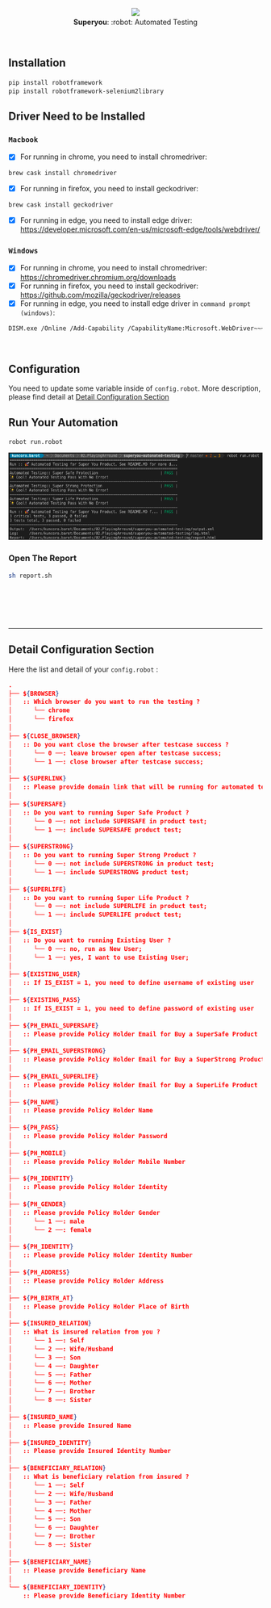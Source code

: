 <p align="center">
  <img src="https://i.ibb.co/djnLFxG/ux-design.png" height="80" /><br/>
  <span><b>Superyou</b>: :robot: <span>Automated Testing</span></a>
</p>
  
<br/>

## Installation

```sh
pip install robotframework
pip install robotframework-selenium2library
```

## Driver Need to be Installed
### `Macbook`
- [x] For running in chrome, you need to install chromedriver:
```sh
brew cask install chromedriver
```
- [x] For running in firefox, you need to install geckodriver:
```sh
brew cask install geckodriver
```
- [x] For running in edge, you need to install edge driver: <br/>
https://developer.microsoft.com/en-us/microsoft-edge/tools/webdriver/

### `Windows`
- [x] For running in chrome, you need to install chromedriver: <br/>
https://chromedriver.chromium.org/downloads <br/>
- [x] For running in firefox, you need to install geckodriver: <br/>
https://github.com/mozilla/geckodriver/releases <br/>
- [x] For running in edge, you need to install edge driver in `command prompt (windows)`:
```sh
DISM.exe /Online /Add-Capability /CapabilityName:Microsoft.WebDriver~~~~0.0.1.0
```
<br/>

## Configuration

You need to update some variable inside of `config.robot`. 
More description, please find detail at <a href="#detail-configuration-section">Detail Configuration Section</a>
<br/>

## Run Your Automation

```
robot run.robot
```
<img src="assets/run-robot.png" /><br/>
### Open The Report
```sh
sh report.sh
```

<br/><br/><br/><br/><hr/>
## Detail Configuration Section
Here the list and detail of your `config.robot` :
```json
.
├── ${BROWSER}
│   :: Which browser do you want to run the testing ?
│      └── chrome
│      └── firefox
│
├── ${CLOSE_BROWSER}
│   :: Do you want close the browser after testcase success ?
│      └── 0 ──: leave browser open after testcase success;
│      └── 1 ──: close browser after testcase success;
│
├── ${SUPERLINK}
│   :: Please provide domain link that will be running for automated testing
│
├── ${SUPERSAFE}
│   :: Do you want to running Super Safe Product ?
│      └── 0 ──: not include SUPERSAFE in product test;
│      └── 1 ──: include SUPERSAFE product test;
│
├── ${SUPERSTRONG}
│   :: Do you want to running Super Strong Product ?
│      └── 0 ──: not include SUPERSTRONG in product test;
│      └── 1 ──: include SUPERSTRONG product test;
│
├── ${SUPERLIFE}
│   :: Do you want to running Super Life Product ?
│      └── 0 ──: not include SUPERLIFE in product test;
│      └── 1 ──: include SUPERLIFE product test;
│
├── ${IS_EXIST}
│   :: Do you want to running Existing User ?
│      └── 0 ──: no, run as New User;
│      └── 1 ──: yes, I want to use Existing User;
│
├── ${EXISTING_USER}
│   :: If IS_EXIST = 1, you need to define username of existing user
│
├── ${EXISTING_PASS}
│   :: If IS_EXIST = 1, you need to define password of existing user
│
├── ${PH_EMAIL_SUPERSAFE}
│   :: Please provide Policy Holder Email for Buy a SuperSafe Product
│
├── ${PH_EMAIL_SUPERSTRONG}
│   :: Please provide Policy Holder Email for Buy a SuperStrong Product
│
├── ${PH_EMAIL_SUPERLIFE}
│   :: Please provide Policy Holder Email for Buy a SuperLife Product
│
├── ${PH_NAME}
│   :: Please provide Policy Holder Name
│
├── ${PH_PASS}
│   :: Please provide Policy Holder Password
│
├── ${PH_MOBILE}
│   :: Please provide Policy Holder Mobile Number
│
├── ${PH_IDENTITY}
│   :: Please provide Policy Holder Identity
│
├── ${PH_GENDER}
│   :: Please provide Policy Holder Gender
│      └── 1 ──: male 
│      └── 2 ──: female
│
├── ${PH_IDENTITY}
│   :: Please provide Policy Holder Identity Number
│
├── ${PH_ADDRESS}
│   :: Please provide Policy Holder Address
│
├── ${PH_BIRTH_AT}
│   :: Please provide Policy Holder Place of Birth
│
├── ${INSURED_RELATION}
│   :: What is insured relation from you ?
│      └── 1 ──: Self
│      └── 2 ──: Wife/Husband
│      └── 3 ──: Son
│      └── 4 ──: Daughter
│      └── 5 ──: Father
│      └── 6 ──: Mother
│      └── 7 ──: Brother
│      └── 8 ──: Sister
│
├── ${INSURED_NAME}
│   :: Please provide Insured Name
│
├── ${INSURED_IDENTITY}
│   :: Please provide Insured Identity Number
│
├── ${BENEFICIARY_RELATION}
│   :: What is beneficiary relation from insured ?
│      └── 1 ──: Self
│      └── 2 ──: Wife/Husband
│      └── 3 ──: Father
│      └── 4 ──: Mother
│      └── 5 ──: Son
│      └── 6 ──: Daughter
│      └── 7 ──: Brother
│      └── 8 ──: Sister
│
├── ${BENEFICIARY_NAME}
│   :: Please provide Beneficiary Name
│
└── ${BENEFICIARY_IDENTITY}
    :: Please provide Beneficiary Identity Number
```

